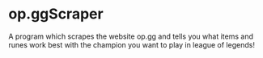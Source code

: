 # op.ggScraper
A program which scrapes the website op.gg and tells you what items and runes work best with the champion you want to play in league of legends!
